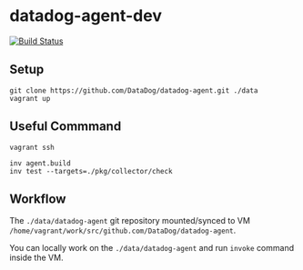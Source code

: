 # datadog-agent-dev

[![Build Status](https://travis-ci.org/AlexandreYang/datadog-agent-dev.svg?branch=master)](https://travis-ci.org/AlexandreYang/datadog-agent-dev)


## Setup

```
git clone https://github.com/DataDog/datadog-agent.git ./data
vagrant up
```

## Useful Commmand

```
vagrant ssh

inv agent.build
inv test --targets=./pkg/collector/check
```

## Workflow

The `./data/datadog-agent` git repository mounted/synced to VM `/home/vagrant/work/src/github.com/DataDog/datadog-agent`.

You can locally work on the `./data/datadog-agent` and run `invoke` command inside the VM.